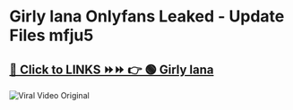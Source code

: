 
 # Girly lana Onlyfans Leaked - Update Files mfju5

## <h2><a href="https://clipsfans.com/Girly_lana&ref=git">🔗 Click to LINKS ⏩⏩ 👉 🟢 Girly lana </a></h2>

<a href="https://clipsfans.com/Girly_lana&ref=git" rel="nofollow" data-target="animated-image.originalLink"><img src="https://i.ibb.co.com/xMMVF88/686577567.gif" alt="Viral Video Original" style="max-width: 100%; display: inline-block;" data-target="animated-image.originalImage"></a>

